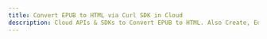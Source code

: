 ---title: Convert EPUB to HTML via Curl SDK in Clouddescription: Cloud APIs & SDKs to Convert EPUB to HTML. Also Create, Edit & Render Microsoft Word & OpenOffice documents in the Cloud.---